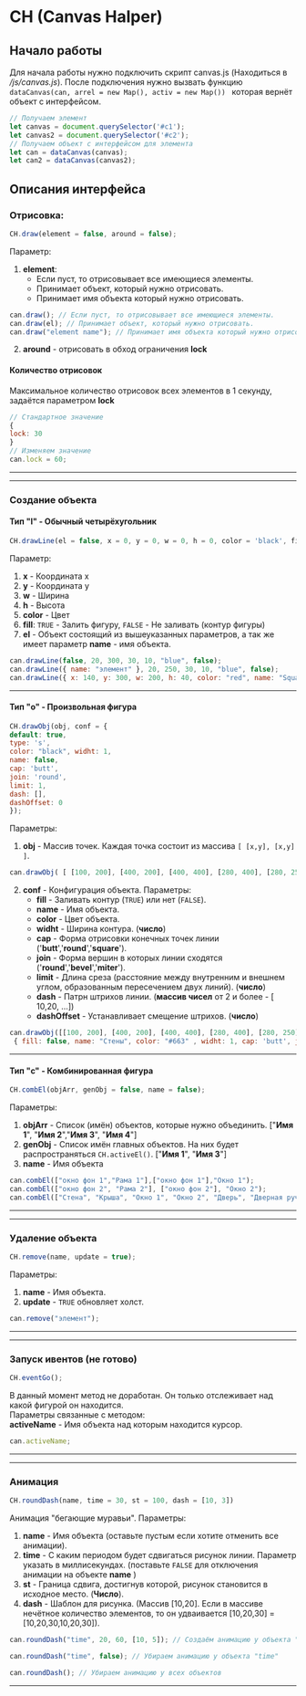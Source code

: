 # CH (Canvas Halper)

## Начало работы

Для начала работы нужно подключить скрипт canvas.js (Находиться в */js/canvas.js*). После подключения нужно вызвать функцию `dataCanvas(can, arrel = new Map(), activ = new Map()) ` которая вернёт объект с интерфейсом.
```js
// Получаем элемент
let canvas = document.querySelector('#c1');
let canvas2 = document.querySelector('#c2');
// Получаем объект с интерфейсом для элемента
let can = dataCanvas(canvas);
let can2 = dataCanvas(canvas2);
```

##  Описания интерфейса
### Отрисовка:
```js
CH.draw(element = false, around = false);
```
Параметр:<br>
1. **element**:
	- Если пуст, то отрисовывает все имеющиеся элементы.
	- Принимает объект, который нужно отрисовать.
	- Принимает имя объекта который нужно отрисовать.
```js
can.draw(); // Если пуст, то отрисовывает все имеющиеся элементы.
can.draw(el); // Принимает объект, который нужно отрисовать.
can.draw("element name"); // Принимает имя объекта который нужно отрисовать.
```
2. **around** - отрисовать в обход ограничения **lock**
#### Количество отрисовок
Максимальное количество отрисовок всех элементов в 1 секунду, задаётся параметром **lock**
```js
// Стандартное значение
{
lock: 30
}
// Изменяем значение
can.lock = 60;
```
---
---
### Создание объекта
#### Тип "l" - Обычный четырёхугольник
```js
CH.drawLine(el = false, x = 0, y = 0, w = 0, h = 0, color = 'black', fill = true);
```
Параметр:<br>
1. **x** - Координата x<br>
2. **y** - Координата y<br>
3. **w** - Ширина<br>
4. **h** - Высота<br>
5. **color** - Цвет<br>
6. **fill**: `TRUE` - Залить фигуру, `FALSE` - Не заливать (контур фигуры)<br>
7. **el** - Объект состоящий из вышеуказанных параметров, а так же имеет параметр **name** - имя объекта.
```js
can.drawLine(false, 20, 300, 30, 10, "blue", false);
can.drawLine({ name: "элемент" }, 20, 250, 30, 10, "blue", false);
can.drawLine({ x: 140, y: 300, w: 200, h: 40, color: "red", name: "Square", fill: true });
```
---
#### Тип "o" - Произвольная фигура
```js
CH.drawObj(obj, conf = {
default: true,
type: 's',
color: "black",	widht: 1,
name: false,
cap: 'butt',
join: 'round',
limit: 1,
dash: [],
dashOffset: 0
});
```
Параметры:<br>
1. **obj** - Массив точек. Каждая точка состоит из массива `[ [x,y], [x,y] ]`.
```js
can.drawObj( [ [100, 200], [400, 200], [400, 400], [280, 400], [280, 250], [220, 250], [220, 400], [100, 400] ] );
```
2. **conf** - Конфигурация объекта. Параметры:<br>
	- **fill** - Заливать контур (`TRUE`) или нет (`FALSE`).<br>
	- **name** - Имя объекта. <br>
	- **color** - Цвет объекта. <br>
	- **widht** - Ширина контура. (**число**)<br>
	- **cap** - Форма отрисовки конечных точек линии ('**butt**','**round**','**square**').<br>
	- **join** - Форма вершин в которых линии сходятся ('**round**','**bevel**','**miter**').<br>
	- **limit** - Длина среза (расстояние между внутренним и внешнем углом, образованным пересечением двух линий). (**число**)<br>
	- **dash** - Патрн штрихов линии. (**массив чисел** от 2 и более - [ 10,20, ...])<br>
	- **dashOffset** - Устанавливает смещение штрихов. (**число**)<br>
```js
can.drawObj([[100, 200], [400, 200], [400, 400], [280, 400], [280, 250], [220, 250], [220, 400], [100, 400]],
 { fill: false, name: "Стены", color: "#663" , widht: 1, cap: 'butt', join: 'round', limit: 1, dash: [], dashOffset: 0});
```
---
#### Тип "c" -  Комбинированная фигура
```js
CH.combEl(objArr, genObj = false, name = false);
```
Параметры:<br>
1. **objArr** - Список (имён) объектов, которые нужно объединить. ["**Имя 1**", "**Имя 2**","**Имя 3**", "**Имя 4**"]<br>
2. **genObj** - Список имён главных объектов. На них будет распространяться `CH.activeEl()`. ["**Имя 1**", "**Имя 3**"]<br>
3. **name** - Имя объекта<br>
```js
can.combEl(["окно фон 1","Рама 1"],["окно фон 1"],"Окно 1");
can.combEl(["окно фон 2", "Рама 2"], ["окно фон 2"], "Окно 2");
can.combEl(["Стена", "Крыша", "Окно 1", "Окно 2", "Дверь", "Дверная ручка"], ["Стена", "Крыша"], "Дом");
```
---
---
### Удаление объекта
```js
CH.remove(name, update = true);
```
Параметры:
1. **name** - Имя объекта.
2. **update** - `TRUE` обновляет холст.
```js
can.remove("элемент");
```
---
---
### Запуск ивентов (не готово)
```js
CH.eventGo();
```
В данный момент метод не доработан. Он только отслеживает над какой фигурой он находится.<br>
Параметры связанные с методом:<br>
**activeName** - Имя объекта над которым находится курсор.
```js
can.activeName;
```
---
---
###  Анимация
```js
CH.roundDash(name, time = 30, st = 100, dash = [10, 3])
```
Анимация "бегающие муравьи".
Параметры:<br>
1. **name** - Имя объекта (оставьте пустым если хотите отменить все анимации).<br>
2. **time** - С каким периодом будет сдвигаться рисунок линии. Параметр указать в миллисекундах. (поставьте `FALSE` для отключения анимации на объекте **name** )<br>
3. **st** - Граница сдвига, достигнув которой, рисунок становится в исходное место. (**Число**).<br>
4. **dash** - Шаблон для рисунка. (Массив [10,20]. Если в массиве  нечётное количество элементов, то он удваивается [10,20,30] = [10,20,30,10,20,30]).
```js
can.roundDash("time", 20, 60, [10, 5]); // Создаём анимацию у объекта "time"

can.roundDash("time", false); // Убираем анимацию у объекта "time"

can.roundDash(); // Убираем анимацию у всех объектов
```
---